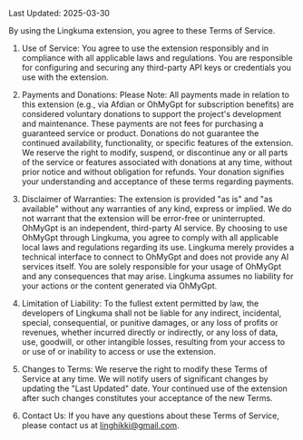 Last Updated: 2025-03-30

By using the Lingkuma extension, you agree to these Terms of Service.

1. Use of Service:
You agree to use the extension responsibly and in compliance with all applicable laws and regulations.
You are responsible for configuring and securing any third-party API keys or credentials you use with the extension.

2. Payments and Donations:
Please Note: All payments made in relation to this extension (e.g., via Afdian or OhMyGpt for subscription benefits) are considered voluntary donations to support the project's development and maintenance. These payments are not fees for purchasing a guaranteed service or product.
Donations do not guarantee the continued availability, functionality, or specific features of the extension. We reserve the right to modify, suspend, or discontinue any or all parts of the service or features associated with donations at any time, without prior notice and without obligation for refunds.
Your donation signifies your understanding and acceptance of these terms regarding payments.

3. Disclaimer of Warranties:
The extension is provided "as is" and "as available" without any warranties of any kind, express or implied. We do not warrant that the extension will be error-free or uninterrupted.
OhMyGpt is an independent, third-party AI service. By choosing to use OhMyGpt through Lingkuma, you agree to comply with all applicable local laws and regulations regarding its use. Lingkuma merely provides a technical interface to connect to OhMyGpt and does not provide any AI services itself. You are solely responsible for your usage of OhMyGpt and any consequences that may arise. Lingkuma assumes no liability for your actions or the content generated via OhMyGpt.

4. Limitation of Liability:
To the fullest extent permitted by law, the developers of Lingkuma shall not be liable for any indirect, incidental, special, consequential, or punitive damages, or any loss of profits or revenues, whether incurred directly or indirectly, or any loss of data, use, goodwill, or other intangible losses, resulting from your access to or use of or inability to access or use the extension.

5. Changes to Terms:
We reserve the right to modify these Terms of Service at any time. We will notify users of significant changes by updating the "Last Updated" date. Your continued use of the extension after such changes constitutes your acceptance of the new Terms.

6. Contact Us:
If you have any questions about these Terms of Service, please contact us at linghikki@gmail.com.